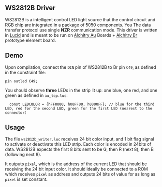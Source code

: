 ## WS2812B Driver

WS2812B is a intelligent control LED light source that the control circuit and RGB chip are integrated in a package of 5050 components. You The data transfer protocol use single **NZR** communication mode. This driver is written in [Lucid](https://alchitry.com/lucid) and is meant to be run on [Alchitry Au](https://www.sparkfun.com/products/16527) Boards + [Alchitry Br](https://www.sparkfun.com/products/16524) prototype element board.

## Demo

Upon compilation, connect the `DIN` pin of WS2812B to Br pin `C49`, as defined in the constraint file:

```
pin outled C49;
```

You should observe **three** LEDs in the strip lit up: one blue, one red, and one green as defined in `au_top.luc`:

```
  const LEDCOLOR = {hFF0000, h00FF00, h0000FF}; // blue for the third LED, red for the second LED, green for the first LED (nearest to the connector)
```

## Usage

The file `ws2812b_writer.luc` receives 24 bit color input, and 1 bit flag signal to activate or deactivate this LED strip. Each color is encoded in 24bits of data. WS2812B expects the first 8 bits sent to be G, then R (next 8), then B (following next 8).

It outputs `pixel`, which is the address of the current LED that should be receiving the 24 bit input color. It should ideally be connected to a ROM which receives `pixel` as address and outputs 24 bits of value for as long as `pixel` is set constant.
